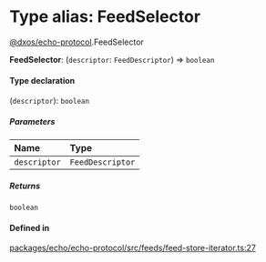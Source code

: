 # Type alias: FeedSelector

[@dxos/echo-protocol](../modules/dxos_echo_protocol.md).FeedSelector

 **FeedSelector**: (`descriptor`: `FeedDescriptor`) => `boolean`

#### Type declaration

(`descriptor`): `boolean`

##### Parameters

| Name | Type |
| :------ | :------ |
| `descriptor` | `FeedDescriptor` |

##### Returns

`boolean`

#### Defined in

[packages/echo/echo-protocol/src/feeds/feed-store-iterator.ts:27](https://github.com/dxos/dxos/blob/main/packages/echo/echo-protocol/src/feeds/feed-store-iterator.ts#L27)
